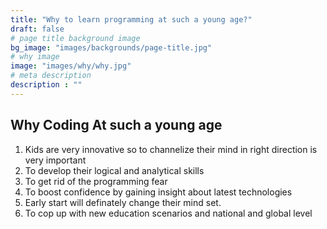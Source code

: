 ```yaml
---
title: "Why to learn programming at such a young age?"
draft: false
# page title background image
bg_image: "images/backgrounds/page-title.jpg"
# why image
image: "images/why/why.jpg"
# meta description
description : ""
---
```


## Why Coding At such a young age
1. Kids are very innovative so to channelize their mind in right direction is very important
2. To develop their logical and analytical skills
3. To get rid of the programming fear
4. To boost confidence by gaining insight about latest technologies 
5. Early start will definately change their mind set.
6. To cop up with new education scenarios and national and global level
